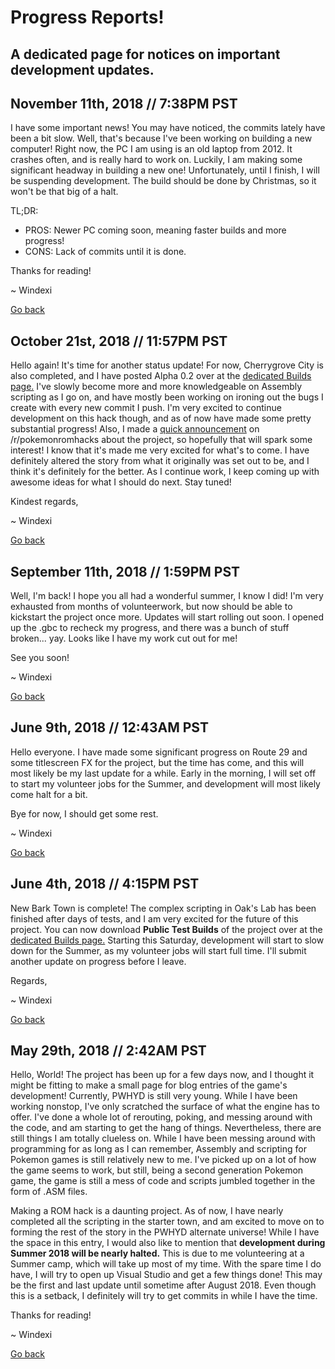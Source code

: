 # Progress Reports!
## A dedicated page for notices on important development updates.

## November 11th, 2018 // 7:38PM PST
I have some important news! You may have noticed, the commits lately have been a bit slow. Well, that's because I've been working on building a new computer! Right now, the PC I am using is an old laptop from 2012. It crashes often, and is really hard to work on. Luckily, I am making some significant headway in building a new one! Unfortunately, until I finish, I will be suspending development. The build should be done by Christmas, so it won't be that big of a halt.

TL;DR:
- PROS: Newer PC coming soon, meaning faster builds and more progress!
- CONS: Lack of commits until it is done.

Thanks for reading!

~ Windexi

[Go back](https://github.com/Windexi/pwhyd)

## October 21st, 2018 // 11:57PM PST
Hello again! It's time for another status update! For now, Cherrygrove City is also completed, and I have posted Alpha 0.2 over at the [dedicated Builds page.](https://github.com/Windexi/pwhyd/blob/master/BUILDS.md) I've slowly become more and more knowledgeable on Assembly scripting as I go on, and have mostly been working on ironing out the bugs I create with every new commit I push. I'm very excited to continue development on this hack though, and as of now have made some pretty substantial progress! Also, I made a [quick announcement](https://www.reddit.com/r/PokemonROMhacks/comments/9qb380/wip_pokemon_what_have_you_done/) on /r/pokemonromhacks about the project, so hopefully that will spark some interest! I know that it's made me very excited for what's to come. I have definitely altered the story from what it originally was set out to be, and I think it's definitely for the better. As I continue work, I keep coming up with awesome ideas for what I should do next. Stay tuned!

Kindest regards,

~ Windexi

[Go back](https://github.com/Windexi/pwhyd)

## September 11th, 2018 // 1:59PM PST
Well, I'm back! I hope you all had a wonderful summer, I know I did! I'm very exhausted from months of volunteerwork, but now should be able to kickstart the project once more. Updates will start rolling out soon. I opened up the .gbc to recheck my progress, and there was a bunch of stuff broken... yay. Looks like I have my work cut out for me!

See you soon!

~ Windexi

[Go back](https://github.com/Windexi/pwhyd)

## June 9th, 2018 // 12:43AM PST
Hello everyone. I have made some significant progress on Route 29 and some titlescreen FX for the project, but the time has come, and this will most likely be my last update for a while. Early in the morning, I will set off to start my volunteer jobs for the Summer, and development will most likely come halt for a bit.

Bye for now, I should get some rest.

~ Windexi

[Go back](https://github.com/Windexi/pwhyd)

## June 4th, 2018 // 4:15PM PST
New Bark Town is complete! The complex scripting in Oak's Lab has been finished after days of tests, and I am very excited for the future of this project.
You can now download **Public Test Builds** of the project over at the [dedicated Builds page.](https://github.com/Windexi/pwhyd/blob/master/BUILDS.md)
Starting this Saturday, development will start to slow down for the Summer, as my volunteer jobs will start full time. I'll submit another update on progress
before I leave.

Regards, 

~ Windexi

[Go back](https://github.com/Windexi/pwhyd)

## May 29th, 2018 // 2:42AM PST
Hello, World! The project has been up for a few days now, and I thought it might be fitting to make a small page for blog entries of the game's development!
Currently, PWHYD is still very young. While I have been working nonstop, I've only scratched the surface of what the engine has to offer. I've done
a whole lot of rerouting, poking, and messing around with the code, and am starting to get the hang of things. Nevertheless, there are still things I am
totally clueless on. While I have been messing around with programming for as long as I can remember, Assembly and scripting for Pokemon games is still
relatively new to me. I've picked up on a lot of how the game seems to work, but still, being a second generation Pokemon game, the game is still a mess
of code and scripts jumbled together in the form of .ASM files. 

Making a ROM hack is a daunting project. As of now, I have nearly completed all the scripting in the starter town, and am excited to move on to forming the 
rest of the story in the PWHYD alternate universe! While I have the space in this entry, I would also like to mention that **development during Summer 2018 will 
be nearly halted.** This is due to me volunteering at a Summer camp, which will take up most of my time. With the spare time I do have, I will try to open up Visual Studio 
and get a few things done! This may be the first and last update until sometime after August 2018. Even though this is a setback, I definitely will 
try to get commits in while I have the time.

Thanks for reading!

~ Windexi

[Go back](https://github.com/Windexi/pwhyd)
